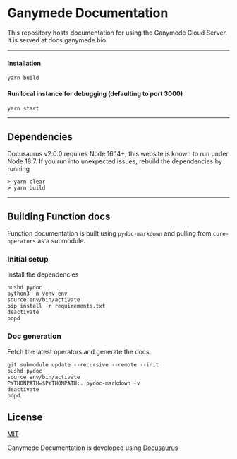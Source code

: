 # Ganymede Documentation

This repository hosts documentation for using the Ganymede Cloud Server. It is served at docs.ganymede.bio.

---

#### Installation
```
yarn build
```
#### Run local instance for debugging (defaulting to port 3000)
```
yarn start
```
---

## Dependencies

Docusaurus v2.0.0 requires Node 16.14+; this website is known to run under Node 18.7.  If you run into unexpected issues, rebuild the dependencies by running
```
> yarn clear
> yarn build
```

---

## Building Function docs

Function documentation is built using `pydoc-markdown` and pulling from `core-operators` as a submodule.

### Initial setup

Install the dependencies
```
pushd pydoc
python3 -m venv env 
source env/bin/activate
pip install -r requirements.txt
deactivate
popd
```

### Doc generation

Fetch the latest operators and generate the docs

```
git submodule update --recursive --remote --init
pushd pydoc
source env/bin/activate
PYTHONPATH=$PYTHONPATH:. pydoc-markdown -v
deactivate
popd
```


## License

[MIT](https://github.com/Ganymede-Bio/website-docusaurus/blob/main/LICENSE)

Ganymede Documentation is developed using [Docusaurus](https://docusaurus.io/)

